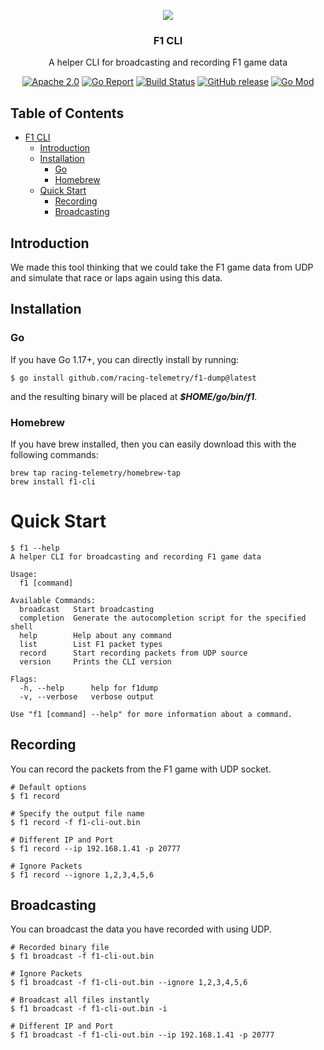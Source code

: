 <p align="center">
  <img src="https://user-images.githubusercontent.com/20264712/162619417-d310506e-9ed1-4453-98fa-5bf28b83abfe.png"/>
  <h3 align="center">F1 CLI</h3>
  <p align="center">A helper CLI for broadcasting and recording F1 game data</p>
  <p align="center">
  <a href="https://opensource.org/licenses/Apache-2.0"><img src="https://img.shields.io/badge/License-Apache%202.0-blue.svg" alt="Apache 2.0"></a>
  <a href="https://goreportcard.com/report/github.com/racing-telemetry/f1-cli"><img src="https://goreportcard.com/badge/github.com/racing-telemetry/f1-cli" alt="Go Report"></a>
  <a href="https://github.com/racing-telemetry/f1-cli/actions?workflow=test"><img src="https://img.shields.io/github/workflow/status/racing-telemetry/f1-cli/release" alt="Build Status"></a>
  <a href="https://github.com/racing-telemetry/f1-cli/releases/latest"><img src="https://img.shields.io/github/release/racing-telemetry/f1-cli.svg" alt="GitHub release"></a>
  <a href="https://github.com/racing-telemetry/f1-cli/"><img src="https://img.shields.io/github/go-mod/go-version/racing-telemetry/f1-cli" alt="Go Mod"></a>
</p>

## Table of Contents

- [F1 CLI](#f1-cli)
    - [Introduction](#introduction)
    - [Installation](#installation)
      - [Go](#go)
      - [Homebrew](#homebrew)
    - [Quick Start](#quick-start)
      - [Recording](#recording)
      - [Broadcasting](#broadcasting)

## Introduction

We made this tool thinking that we could take the F1 game data from UDP and simulate that race or laps again using this
data.

## Installation

### Go

If you have Go 1.17+, you can directly install by running:

```shell
$ go install github.com/racing-telemetry/f1-dump@latest
```

and the resulting binary will be placed at **_$HOME/go/bin/f1_**.

### Homebrew

If you have brew installed, then you can easily download this with the following commands:

```shell
brew tap racing-telemetry/homebrew-tap
brew install f1-cli
```

# Quick Start
```shell
$ f1 --help
A helper CLI for broadcasting and recording F1 game data

Usage:
  f1 [command]

Available Commands:
  broadcast   Start broadcasting
  completion  Generate the autocompletion script for the specified shell
  help        Help about any command
  list        List F1 packet types
  record      Start recording packets from UDP source
  version     Prints the CLI version

Flags:
  -h, --help      help for f1dump
  -v, --verbose   verbose output

Use "f1 [command] --help" for more information about a command.
```

## Recording

You can record the packets from the F1 game with UDP socket.

```shell
# Default options
$ f1 record

# Specify the output file name
$ f1 record -f f1-cli-out.bin

# Different IP and Port
$ f1 record --ip 192.168.1.41 -p 20777

# Ignore Packets
$ f1 record --ignore 1,2,3,4,5,6
```

## Broadcasting

You can broadcast the data you have recorded with using UDP. 

```shell
# Recorded binary file
$ f1 broadcast -f f1-cli-out.bin

# Ignore Packets
$ f1 broadcast -f f1-cli-out.bin --ignore 1,2,3,4,5,6

# Broadcast all files instantly
$ f1 broadcast -f f1-cli-out.bin -i

# Different IP and Port
$ f1 broadcast -f f1-cli-out.bin --ip 192.168.1.41 -p 20777
```
